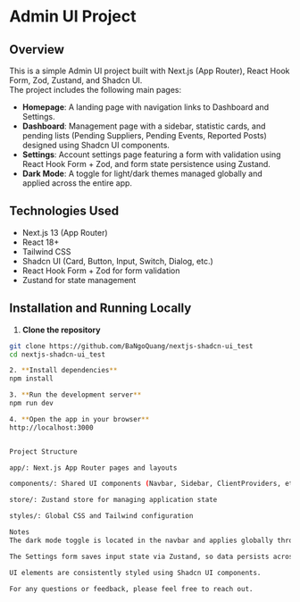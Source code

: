 # Admin UI Project

## Overview

This is a simple Admin UI project built with Next.js (App Router), React Hook Form, Zod, Zustand, and Shadcn UI.  
The project includes the following main pages:

- **Homepage**: A landing page with navigation links to Dashboard and Settings.  
- **Dashboard**: Management page with a sidebar, statistic cards, and pending lists (Pending Suppliers, Pending Events, Reported Posts) designed using Shadcn UI components.  
- **Settings**: Account settings page featuring a form with validation using React Hook Form + Zod, and form state persistence using Zustand.  
- **Dark Mode**: A toggle for light/dark themes managed globally and applied across the entire app.

## Technologies Used

- Next.js 13 (App Router)  
- React 18+  
- Tailwind CSS  
- Shadcn UI (Card, Button, Input, Switch, Dialog, etc.)  
- React Hook Form + Zod for form validation  
- Zustand for state management  

## Installation and Running Locally

1. **Clone the repository**

```bash
git clone https://github.com/BaNgoQuang/nextjs-shadcn-ui_test
cd nextjs-shadcn-ui_test

2. **Install dependencies**
npm install

3. **Run the development server**
npm run dev

4. **Open the app in your browser**
http://localhost:3000


Project Structure

app/: Next.js App Router pages and layouts

components/: Shared UI components (Navbar, Sidebar, ClientProviders, etc.)

store/: Zustand store for managing application state

styles/: Global CSS and Tailwind configuration

Notes
The dark mode toggle is located in the navbar and applies globally throughout the app.

The Settings form saves input state via Zustand, so data persists across page navigation and reloads.

UI elements are consistently styled using Shadcn UI components.

For any questions or feedback, please feel free to reach out.